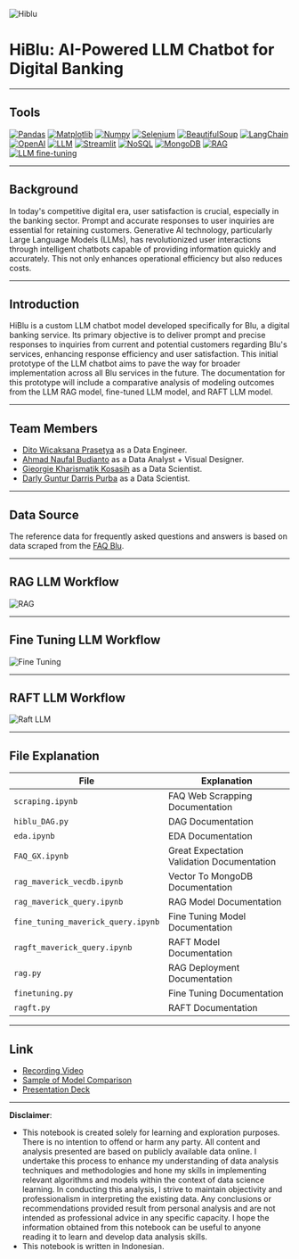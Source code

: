 ![Hiblu](https://github.com/DarlyP/Hiblu-LLM-Chatbot/blob/main/Images/HiBlu.jpeg)

# HiBlu: AI-Powered LLM Chatbot for Digital Banking

---

## Tools
[<img src="https://img.shields.io/badge/Pandas-150458?style=for-the-badge&logo=pandas&logoColor=white" alt="Pandas" />](https://pandas.pydata.org/)
[<img src="https://img.shields.io/badge/Matplotlib-3776AB?style=for-the-badge&logo=matplotlib&logoColor=white" alt="Matplotlib" />](https://matplotlib.org/)
[<img src="https://img.shields.io/badge/Numpy-013243?style=for-the-badge&logo=numpy&logoColor=white" alt="Numpy" />](https://numpy.org/)
[<img src="https://img.shields.io/badge/Selenium-43B02A?style=for-the-badge&logo=selenium&logoColor=white" alt="Selenium" />](https://www.selenium.dev/)
[<img src="https://img.shields.io/badge/BeautifulSoup-430098?style=for-the-badge&logo=beautifulsoup&logoColor=white" alt="BeautifulSoup" />](https://www.crummy.com/software/BeautifulSoup/)
[<img src="https://img.shields.io/badge/LangChain-1A1A1A?style=for-the-badge" alt="LangChain" />](https://langchain.org/)
[<img src="https://img.shields.io/badge/OpenAI-FF6600?style=for-the-badge" alt="OpenAI" />](https://www.openai.com/)
[<img src="https://img.shields.io/badge/LLM-1A1A1A?style=for-the-badge" alt="LLM" />](https://en.wikipedia.org/wiki/Large_language_modeling)
[<img src="https://img.shields.io/badge/Streamlit-FF4B4B?style=for-the-badge&logo=streamlit&logoColor=white" alt="Streamlit" />](https://streamlit.io/)
[<img src="https://img.shields.io/badge/NoSQL-4DB33D?style=for-the-badge" alt="NoSQL" />](https://en.wikipedia.org/wiki/NoSQL)
[<img src="https://img.shields.io/badge/MongoDB-4EA94B?style=for-the-badge&logo=mongodb&logoColor=white" alt="MongoDB" />](https://www.mongodb.com/)
[<img src="https://img.shields.io/badge/RAG-1A1A1A?style=for-the-badge" alt="RAG" />](https://en.wikipedia.org/wiki/Retrieval-augmented_generation)
[<img src="https://img.shields.io/badge/LLM%20fine--tuning-1A1A1A?style=for-the-badge" alt="LLM fine-tuning" />](https://huggingface.co/transformers/model_sharing.html#fine-tuning)

---


## Background

In today's competitive digital era, user satisfaction is crucial, especially in the banking sector. Prompt and accurate responses to user inquiries are essential for retaining customers. Generative AI technology, particularly Large Language Models (LLMs), has revolutionized user interactions through intelligent chatbots capable of providing information quickly and accurately. This not only enhances operational efficiency but also reduces costs.

---

## Introduction

HiBlu is a custom LLM chatbot model developed specifically for Blu, a digital banking service. Its primary objective is to deliver prompt and precise responses to inquiries from current and potential customers regarding Blu's services, enhancing response efficiency and user satisfaction. This initial prototype of the LLM chatbot aims to pave the way for broader implementation across all Blu services in the future. The documentation for this prototype will include a comparative analysis of modeling outcomes from the LLM RAG model, fine-tuned LLM model, and RAFT LLM model.

---

## Team Members

   - [Dito Wicaksana Prasetya](https://github.com/ditoowp) as a Data Engineer.
   - [Ahmad Naufal Budianto](https://naufalbudianto.framer.website/) as a Data Analyst + Visual Designer.
   - [Gieorgie Kharismatik Kosasih](https://github.com/GieorgieK) as a Data Scientist.
   - [Darly Guntur Darris Purba](https://github.com/DarlyP) as a Data Scientist.

---

## Data Source

The reference data for frequently asked questions and answers is based on data scraped from the [FAQ Blu](https://blubybcadigital.id/info/faq).

---

## RAG LLM Workflow

![RAG](https://github.com/DarlyP/Hiblu-LLM-Chatbot/blob/main/Images/RAG.png)

---

## Fine Tuning LLM Workflow

![Fine Tuning](https://github.com/DarlyP/Hiblu-LLM-Chatbot/blob/main/Images/fine%20tuning.png)

---

## RAFT LLM Workflow

![Raft LLM](https://github.com/DarlyP/Hiblu-LLM-Chatbot/blob/main/Images/fine%20tuning.png)

---

## File Explanation

| File | Explanation |
| --- | --- |
| `scraping.ipynb` | FAQ Web Scrapping Documentation |
| `hiblu_DAG.py` | DAG Documentation |
| `eda.ipynb` | EDA Documentation |
| `FAQ_GX.ipynb` | Great Expectation Validation Documentation |
| `rag_maverick_vecdb.ipynb` | Vector To MongoDB Documentation |
| `rag_maverick_query.ipynb` | RAG Model Documentation |
| `fine_tuning_maverick_query.ipynb` | Fine Tuning Model Documentation |
| `ragft_maverick_query.ipynb` | RAFT Model Documentation |
| `rag.py` | RAG Deployment Documentation |
| `finetuning.py` | Fine Tuning Documentation |
| `ragft.py` | RAFT Documentation |

---
## Link

* [Recording Video](https://drive.google.com/file/d/1AUtG-WBEMWUht799C6bXHG-T645zUv1c/view?usp=sharing)
* [Sample of Model Comparison](https://docs.google.com/spreadsheets/d/1C6bjPlXn09hHPvgiO1LU5f2JuIc1eKDk/edit?usp=sharing&ouid=108097674241546601906&rtpof=true&sd=true)
* [Presentation Deck](https://drive.google.com/file/d/1f4l9zLxRy-XMTeoh-R_E-1vX2rvMJmST/view?usp=sharing)

---

**Disclaimer**: 
- This notebook is created solely for learning and exploration purposes. There is no intention to offend or harm any party. All content and analysis presented are based on publicly available data online. I undertake this process to enhance my understanding of data analysis techniques and methodologies and hone my skills in implementing relevant algorithms and models within the context of data science learning. In conducting this analysis, I strive to maintain objectivity and professionalism in interpreting the existing data. Any conclusions or recommendations provided result from personal analysis and are not intended as professional advice in any specific capacity. I hope the information obtained from this notebook can be useful to anyone reading it to learn and develop data analysis skills.
- This notebook is written in Indonesian.

